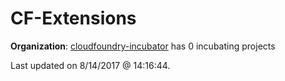 # CF-Extensions

**Organization**: [cloudfoundry-incubator](https://github.com/cloudfoundry-incubator) has 0 incubating projects

Last updated on 8/14/2017 @ 14:16:44.